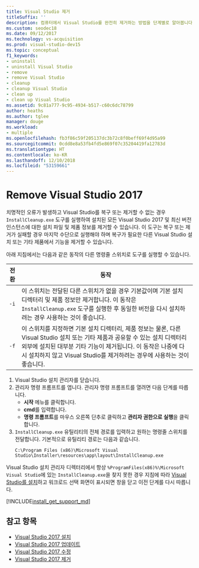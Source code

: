 ```yaml
---
title: Visual Studio 제거
titleSuffix: ''
description: 컴퓨터에서 Visual Studio를 완전히 제거하는 방법을 단계별로 알아봅니다.
ms.custom: seodec18
ms.date: 09/12/2017
ms.technology: vs-acquisition
ms.prod: visual-studio-dev15
ms.topic: conceptual
f1_keywords:
- uninstall
- uninstall Visual Studio
- remove
- remove Visual Studio
- cleanup
- cleanup Visual Studio
- clean up
- clean up Visual Studio
ms.assetid: 9c81a777-9c95-4934-b517-c60c6dc78799
author: heaths
ms.author: tglee
manager: douge
ms.workload:
- multiple
ms.openlocfilehash: fb3f86c59f205137dc3b72c8f0beff69f4d95a99
ms.sourcegitcommit: 0cdd8e8a53fb4fd5e869f07c35204419fa12783d
ms.translationtype: HT
ms.contentlocale: ko-KR
ms.lasthandoff: 12/10/2018
ms.locfileid: "53159661"
---
```

# <a name="remove-visual-studio-2017"></a>Remove Visual Studio 2017

치명적인 오류가 발생하고 Visual Studio를 복구 또는 제거할 수 없는 경우 `InstallCleanup.exe` 도구를 실행하여 설치된 모든 Visual Studio 2017 및 최신 버전 인스턴스에 대한 설치 파일 및 제품 정보를 제거할 수 있습니다. 이 도구는 복구 또는 제거가 실패할 경우 마지막 수단으로 실행해야 하며 복구가 필요한 다른 Visual Studio 설치 또는 기타 제품에서 기능을 제거할 수 있습니다.

아래 지침에서는 다음과 같은 동작의 다른 명령줄 스위치로 도구를 실행할 수 있습니다.

| 전환 | 동작 |
| ------ | -------- |
| `-i`   | 이 스위치는 전달된 다른 스위치가 없을 경우 기본값이며 기본 설치 디렉터리 및 제품 정보만 제거합니다. 이 동작은 `InstallCleanup.exe` 도구를 실행한 후 동일한 버전을 다시 설치하려는 경우 사용하는 것이 좋습니다. |
| `-f`   | 이 스위치를 지정하면 기본 설치 디렉터리, 제품 정보는 물론, 다른 Visual Studio 설치 또는 기타 제품과 공유할 수 있는 설치 디렉터리 외부에 설치된 대부분 기타 기능이 제거됩니다. 이 동작은 나중에 다시 설치하지 않고 Visual Studio를 제거하려는 경우에 사용하는 것이 좋습니다. |

1. Visual Studio 설치 관리자를 닫습니다.
2. 관리자 명령 프롬프트를 엽니다. 관리자 명령 프롬프트를 열려면 다음 단계를 따릅니다.
   * **시작** 메뉴를 클릭합니다.
   * **cmd**를 입력합니다.
   * **명령 프롬프트**를 마우스 오른쪽 단추로 클릭하고 **관리자 권한으로 실행**을 클릭합니다.
3. `InstallCleanup.exe` 유틸리티의 전체 경로를 입력하고 원하는 명령줄 스위치를 전달합니다. 기본적으로 유틸리티 경로는 다음과 같습니다.
   ```
   C:\Program Files (x86)\Microsoft Visual Studio\Installer\resources\app\layout\InstallCleanup.exe
   ```

Visual Studio 설치 관리자 디렉터리에서 항상 `%ProgramFiles(x86)%\Microsoft Visual Studio`에 있는 `InstallCleanup.exe`을 찾지 못한 경우 지침에 따라 [Visual Studio를 설치](install-visual-studio.md)하고 워크로드 선택 화면이 표시되면 창을 닫고 이전 단계를 다시 따릅니다.

[!INCLUDE[install_get_support_md](includes/install_get_support_md.md)]

## <a name="see-also"></a>참고 항목

* [Visual Studio 2017 설치](install-visual-studio.md)
* [Visual Studio 2017 업데이트](update-visual-studio.md)
* [Visual Studio 2017 수정](modify-visual-studio.md)
* [Visual Studio 2017 제거](uninstall-visual-studio.md)
